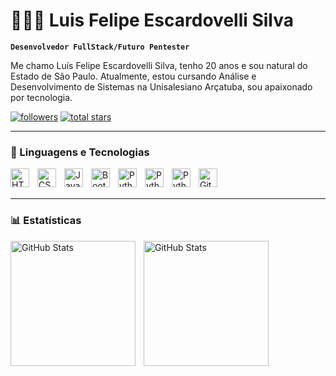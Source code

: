 # 👩🏻‍💻 Luis Felipe Escardovelli Silva

**`Desenvolvedor FullStack/Futuro Pentester`** 

Me chamo Luís Felipe Escardovelli Silva, tenho 20 anos e sou natural do Estado de São Paulo. Atualmente, estou cursando Análise e Desenvolvimento de Sistemas na Unisalesiano Arçatuba, sou apaixonado por tecnologia.

<p align="left">
      <a href="https://github.com/luisescardovelliTech">
         <img alt="followers" title="Follow me on Github" src="https://custom-icon-badges.demolab.com/github/followers/luisescardovelliTech?color=236ad3&labelColor=1155ba&style=for-the-badge&logo=github&label=seguidores&logoColor=white"/></a>
      <a href="https://github.com/luisescardovelliTech?tab=repositories&sort=stargazers">
         <img alt="total stars" title="Total stars on GitHub" src="https://custom-icon-badges.demolab.com/github/stars/luisescardovelliTech?color=55960c&style=for-the-badge&labelColor=488207&logo=star&label=estrelas"/></a>
   </p>

---

### 🤖 Linguagens e Tecnologias

<img 
    align="left" 
    alt="HTML"
    title="HTML" 
    width="30px" 
    style="padding-right: 10px;" 
    src="https://cdn.jsdelivr.net/gh/devicons/devicon@latest/icons/html5/html5-original.svg" 
/>

<img 
    align="left" 
    alt="CSS" 
    title="CSS"
    width="30px" 
    style="padding-right: 10px;" 
    src="https://cdn.jsdelivr.net/gh/devicons/devicon@latest/icons/css3/css3-original.svg" 
/>

<img 
    align="left" 
    alt="JavaScript" 
    title="JavaScript"
    width="30px" 
    style="padding-right: 10px;" 
    src="https://cdn.jsdelivr.net/gh/devicons/devicon@latest/icons/javascript/javascript-original.svg" 
/>

<img 
    align="left" 
    alt="Bootstrap" 
    title="Bootstrap"
    width="30px" 
    style="padding-right: 10px;" 
    src="https://cdn.jsdelivr.net/gh/devicons/devicon@latest/icons/bootstrap/bootstrap-original.svg"
/>

<img
    align="left" 
    alt="Python" 
    title="Python"
    width="30px" 
    style="padding-right: 10px;"
src="https://cdn.jsdelivr.net/gh/devicons/devicon@latest/icons/python/python-original.svg" 
/>

<img
    align="left" 
    alt="Python" 
    title="Python"
    width="30px" 
    style="padding-right: 10px;"
src="https://cdn.jsdelivr.net/gh/devicons/devicon@latest/icons/react/react-original.svg" 
/>

<img 
    align="left" 
    alt="Python" 
    title="Python"
    width="30px" 
    style="padding-right: 10px;"
    src="https://cdn.jsdelivr.net/gh/devicons/devicon@latest/icons/php/php-original.svg" 
/>

<img 
    align="left" 
    alt="Git" 
    title="Git"
    width="30px" 
    style="padding-right: 10px;"
    src="https://cdn.jsdelivr.net/gh/devicons/devicon@latest/icons/git/git-original.svg" 
/>

<br/>
<br/>
<hr/>

### 📊 Estatísticas

<p>
  <img 
    align="left" 
    alt="GitHub Stats" 
    height="200" 
    style="padding-right: 10px;" 
    src="https://github-readme-stats.vercel.app/api?username=luisescardovelliTech&show_icons=true&theme=merko&include_all_commits=true&locale=pt-br" 
  />

<img 
      align="left" 
      alt="GitHub Stats" 
      height="200" 
      src="https://github-readme-stats.vercel.app/api/top-langs/?username=luisescardovelliTech&theme=merko&layout=compact&custom_title=Tecnologias&langs_count=9" 
  />

</p>
